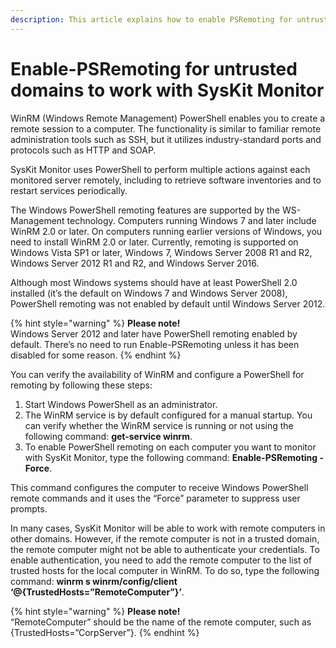 ```yaml
---
description: This article explains how to enable PSRemoting for untrusted domains to work with SysKit Monitor.
---
```


# Enable-PSRemoting for untrusted domains to work with SysKit Monitor

WinRM \(Windows Remote Management\) PowerShell enables you to create a remote session to a computer. The functionality is similar to familiar remote administration tools such as SSH, but it utilizes industry-standard ports and protocols such as HTTP and SOAP.

SysKit Monitor uses PowerShell to perform multiple actions against each monitored server remotely, including to retrieve software inventories and to restart services periodically.

The Windows PowerShell remoting features are supported by the WS-Management technology. Computers running Windows 7 and later include WinRM 2.0 or later. On computers running earlier versions of Windows, you need to install WinRM 2.0 or later. Currently, remoting is supported on Windows Vista SP1 or later, Windows 7, Windows Server 2008 R1 and R2, Windows Server 2012 R1 and R2, and Windows Server 2016.

Although most Windows systems should have at least PowerShell 2.0 installed \(it’s the default on Windows 7 and Windows Server 2008\), PowerShell remoting was not enabled by default until Windows Server 2012.

{% hint style="warning" %}
**Please note!**  
Windows Server 2012 and later have PowerShell remoting enabled by default. There’s no need to run Enable-PSRemoting unless it has been disabled for some reason.
{% endhint %}

You can verify the availability of WinRM and configure a PowerShell for remoting by following these steps:

1. Start Windows PowerShell as an administrator.
2. The WinRM service is by default configured for a manual startup. You can verify whether the WinRM service is running or not using the following command: **get-service winrm**.
3. To enable PowerShell remoting on each computer you want to monitor with SysKit Monitor, type the following command: **Enable-PSRemoting -Force**.

This command configures the computer to receive Windows PowerShell remote commands and it uses the “Force” parameter to suppress user prompts.

In many cases, SysKit Monitor will be able to work with remote computers in other domains. However, if the remote computer is not in a trusted domain, the remote computer might not be able to authenticate your credentials. To enable authentication, you need to add the remote computer to the list of trusted hosts for the local computer in WinRM. To do so, type the following command: **winrm s winrm/config/client ‘@{TrustedHosts=”RemoteComputer”}’**.

{% hint style="warning" %}
**Please note!**  
“RemoteComputer” should be the name of the remote computer, such as {TrustedHosts=”CorpServer”}.
{% endhint %}

